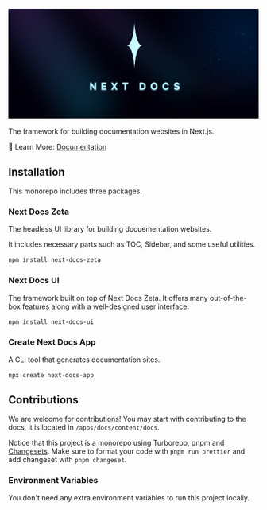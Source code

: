 ![banner](./apps/docs/public/banner.png)

The framework for building documentation websites in Next.js.

📘 Learn More: [Documentation](https://next-docs-zeta.vercel.app)

## Installation

This monorepo includes three packages.

### Next Docs Zeta

The headless UI library for building docuementation websites.

It includes necessary parts such as TOC, Sidebar, and some useful utilities.

```bash
npm install next-docs-zeta
```

### Next Docs UI

The framework built on top of Next Docs Zeta. It offers many out-of-the-box
features along with a well-designed user interface.

```bash
npm install next-docs-ui
```

### Create Next Docs App

A CLI tool that generates documentation sites.

```bash
npx create next-docs-app
```

## Contributions

We are welcome for contributions! You may start with contributing to the docs,
it is located in `/apps/docs/content/docs`.

Notice that this project is a monorepo using Turborepo, pnpm and
[Changesets](https://github.com/changesets/changesets). Make sure to format your
code with `pnpm run prettier` and add changeset with `pnpm changeset`.

### Environment Variables

You don't need any extra environment variables to run this project locally.
